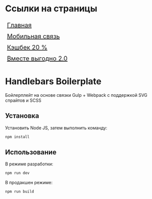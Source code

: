 # Ссылки на страницы

<body>
<div class="hint__wrapper">
  <a class="hint__link" style="display: block; padding: 6px; font-size: 20px" href="/tattelecom-1/build">Главная</a>
  <a class="hint__link" style="display: block; padding: 6px; font-size: 20px" href="/tattelecom-1/build/mobile-communication.html">Мобильная связь</a>
  <a class="hint__link" style="display: block; padding: 6px; font-size: 20px" href="/tattelecom-1/build/cashback.html">Кэшбек 20 %</a>
  <a class="hint__link" style="display: block; padding: 6px; font-size: 20px" href="/tattelecom-1/build/together-profitable.html">Вместе выгодно 2.0</a>
</div>
</body>

# Handlebars Boilerplate

Бойлерплейт на основе связки Gulp + Webpack с поддержкой SVG спрайтов и SCSS

## Установка

Установить Node JS, затем выполнить команду:

```bash
npm install
```

## Использование

В режиме разработки:

```bash
npm run dev
```
В продакшен режиме:

```bash
npm run build
```
